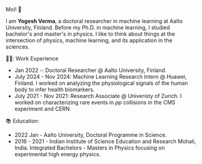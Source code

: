 Moi! 👋

I am **Yogesh Verma**, a doctoral researcher in machine learning at Aalto University, Finland. Before my Ph.D. in machine learning, I studied bachelor's and master's in physics. I like to think about things at the intersection of physics, machine learning, and its application in the sciences.

🧑‍💻: Work Experience
- Jan 2022 -: Doctoral Researcher @ Aalto University, Finland.
- July 2024 - Nov 2024:  Machine Learning Research Intern @ Huawei, Finland. I worked on analyzing the physiological signals of the human body to infer health biomarkers.
- July 2021 - Nov 2021: Research Associate @ Univeristy of Zurich. I worked on characterizing rare events in _pp_ collisions in the CMS experiment and CERN.


📚 Education:
- 2022 Jan - Aalto University, Doctoral Programme in Science.
- 2016 - 2021 -  Indian Institute of Science Education and Research Mohali, India. Integrated Bachelors - Masters in Physics focusing on experimental high energy physics.
